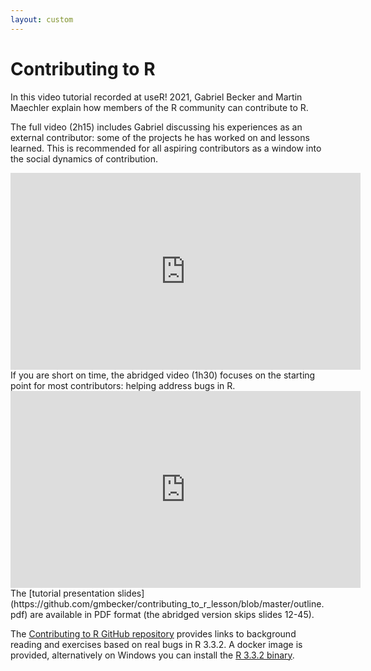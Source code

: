 ```yaml
---
layout: custom
---
```


# Contributing to R

In this video tutorial recorded at useR! 2021, Gabriel Becker and Martin Maechler explain how members of the R community can contribute to R.

The full video (2h15) includes Gabriel discussing his experiences as an external contributor: some of the projects he has worked on and lessons learned. This is recommended for all aspiring contributors as a window into the social dynamics of contribution.

<iframe width="560" height="315" src="https://www.youtube-nocookie.com/embed/CZmldTOdlRM" title="Contributing to R" frameborder="0" allow="accelerometer; autoplay; clipboard-write; encrypted-media; gyroscope; picture-in-picture" allowfullscreen></iframe>

<br>
If you are short on time, the abridged video (1h30) focuses on the starting point for most contributors: helping address bugs in R.

<iframe width="560" height="315" src="https://www.youtube-nocookie.com/embed/tsymQiL2BY0" title="Contributing to R (abridged)" frameborder="0" allow="accelerometer; autoplay; clipboard-write; encrypted-media; gyroscope; picture-in-picture" allowfullscreen></iframe>

<br>
The [tutorial presentation slides](https://github.com/gmbecker/contributing_to_r_lesson/blob/master/outline.pdf) are available in PDF format (the abridged version skips slides 12-45).

The [Contributing to R GitHub repository](https://github.com/gmbecker/contributing_to_r_lesson) provides links to background reading and exercises based on real bugs in R 3.3.2. A docker image is provided, alternatively on Windows you can install the [R 3.3.2 binary](https://cran-archive.r-project.org/bin/windows/base/old/3.3.2/).
